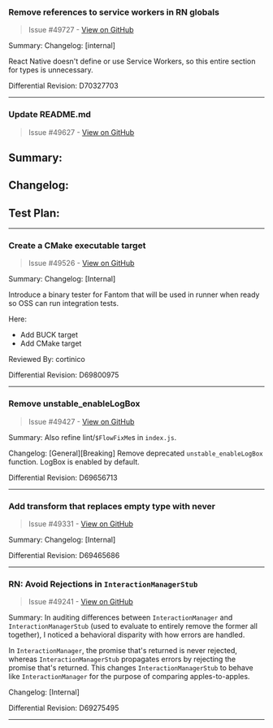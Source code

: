 ### Remove references to service workers in RN globals

> Issue #49727 - [View on GitHub](https://github.com/facebook/react-native/pull/49727)

Summary:
Changelog: [internal]

React Native doesn't define or use Service Workers, so this entire section for types is unnecessary.

Differential Revision: D70327703


---

### Update README.md

> Issue #49627 - [View on GitHub](https://github.com/facebook/react-native/pull/49627)

<!-- Thanks for submitting a pull request! We appreciate you spending the time to work on these changes. Please provide enough information so that others can review your pull request. The three fields below are mandatory. -->

## Summary:

<!-- Explain the **motivation** for making this change. What existing problem does the pull request solve? -->

## Changelog:

<!-- Help reviewers and the release process by writing your own changelog entry.

Pick one each for the category and type tags:

[ANDROID|GENERAL|IOS|INTERNAL] [BREAKING|ADDED|CHANGED|DEPRECATED|REMOVED|FIXED|SECURITY] - Message

For more details, see:
https://reactnative.dev/contributing/changelogs-in-pull-requests
-->

## Test Plan:

<!-- Demonstrate the code is solid. Example: The exact commands you ran and their output, screenshots / videos if the pull request changes the user interface. -->


---

### Create a CMake executable target

> Issue #49526 - [View on GitHub](https://github.com/facebook/react-native/pull/49526)

Summary:
Changelog: [Internal]

Introduce a binary tester for Fantom that will be used in runner when ready so OSS can run integration tests.

Here:
- Add BUCK target
- Add CMake target

Reviewed By: cortinico

Differential Revision: D69800975




---

### Remove unstable_enableLogBox

> Issue #49427 - [View on GitHub](https://github.com/facebook/react-native/pull/49427)

Summary:
Also refine lint/`$FlowFixMe`s in `index.js`.

Changelog:
[General][Breaking] Remove deprecated `unstable_enableLogBox` function. LogBox is enabled by default.

Differential Revision: D69656713




---

### Add transform that replaces empty type with never

> Issue #49331 - [View on GitHub](https://github.com/facebook/react-native/pull/49331)

Summary: Changelog: [Internal]

Differential Revision: D69465686




---

### RN: Avoid Rejections in `InteractionManagerStub`

> Issue #49241 - [View on GitHub](https://github.com/facebook/react-native/pull/49241)

Summary:
In auditing differences between `InteractionManager` and `InteractionManagerStub` (used to evaluate to entirely remove the former all together), I noticed a behavioral disparity with how errors are handled.

In `InteractionManager`, the promise that's returned is never rejected, whereas `InteractionManagerStub` propagates errors by rejecting the promise that's returned. This changes `InteractionManagerStub` to behave like `InteractionManager` for the purpose of comparing apples-to-apples.

Changelog:
[Internal]

Differential Revision: D69275495




---

